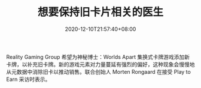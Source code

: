 ﻿---
title: "想要保持旧卡片相关的医生"
date: 2020-12-10T21:57:40+08:00
lastmod: 2020-12-10T16:45:40+08:00
draft: false
authors: ["Trustworthy"]
description: "Reality Gaming Group 希望为神秘博士：Worlds Apart 集换式卡牌游戏添加新卡牌，以补充旧卡牌。新的游戏元素对力量蔓延有强烈的偏好，这种现象会慢慢地从元数据中消除旧卡以推动销售。联合创始人 Morten Rongaard 在接受 Play to Earn 采访时表示。"
featuredImage: "doctor-who-wants-to-keep-old-cards-relevant.png"
tags: ["Strategy Game","策略游戏","Play to Earn"]
categories: ["news"]
news: ["策略游戏"]
weight: 
lightgallery: true
pinned: false
recommend: false
recommend1: false
---

Reality Gaming Group 希望为神秘博士：Worlds Apart 集换式卡牌游戏添加新卡牌，以补充旧卡牌。新的游戏元素对力量蔓延有强烈的偏好，这种现象会慢慢地从元数据中消除旧卡以推动销售。联合创始人 Morten Rongaard 在接受 Play to Earn 采访时表示。

<!--more-->

